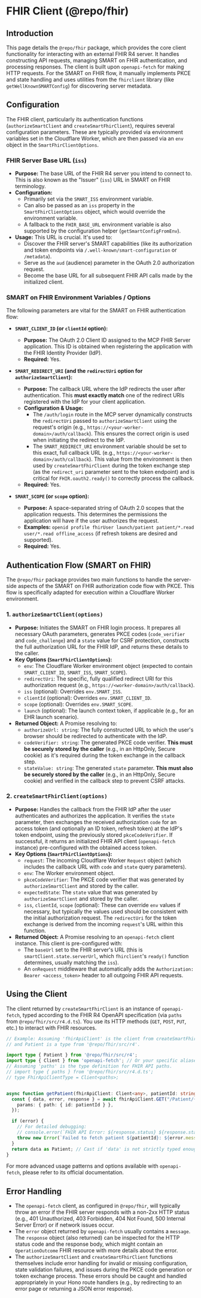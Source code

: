 # FHIR Client (@repo/fhir)

## Introduction

This page details the `@repo/fhir` package, which provides the core client functionality for interacting with an external FHIR R4 server. It handles constructing API requests, managing SMART on FHIR authentication, and processing responses. The client is built upon `openapi-fetch` for making HTTP requests. For the SMART on FHIR flow, it manually implements PKCE and state handling and uses utilities from the `fhirclient` library (like `getWellKnownSMARTConfig`) for discovering server metadata.

## Configuration

The FHIR client, particularly its authentication functions (`authorizeSmartClient` and `createSmartFhirClient`), requires several configuration parameters. These are typically provided via environment variables set in the Cloudflare Worker, which are then passed via an `env` object in the `SmartFhirClientOptions`.

### FHIR Server Base URL (`iss`)

*   **Purpose:** The base URL of the FHIR R4 server you intend to connect to. This is also known as the "Issuer" (`iss`) URL in SMART on FHIR terminology.
*   **Configuration:**
    *   Primarily set via the `SMART_ISS` environment variable.
    *   Can also be passed as an `iss` property in the `SmartFhirClientOptions` object, which would override the environment variable.
    *   A fallback to the `FHIR_BASE_URL` environment variable is also supported by the configuration helper (`getSmartConfigFromEnv`).
*   **Usage:** This URL is crucial. It's used to:
    *   Discover the FHIR server's SMART capabilities (like its authorization and token endpoints via `/.well-known/smart-configuration` or `/metadata`).
    *   Serve as the `aud` (audience) parameter in the OAuth 2.0 authorization request.
    *   Become the base URL for all subsequent FHIR API calls made by the initialized client.

### SMART on FHIR Environment Variables / Options

The following parameters are vital for the SMART on FHIR authentication flow:

*   **`SMART_CLIENT_ID` (or `clientId` option):**
    *   **Purpose:** The OAuth 2.0 Client ID assigned to the MCP FHIR Server application. This ID is obtained when registering the application with the FHIR Identity Provider (IdP).
    *   **Required:** Yes.

*   **`SMART_REDIRECT_URI` (and the `redirectUri` option for `authorizeSmartClient`):**
    *   **Purpose:** The callback URL where the IdP redirects the user after authentication. This **must exactly match** one of the redirect URIs registered with the IdP for your client application.
    *   **Configuration & Usage:**
        *   The `/auth/login` route in the MCP server dynamically constructs the `redirectUri` passed to `authorizeSmartClient` using the request's origin (e.g., `https://<your-worker-domain>/auth/callback`). This ensures the correct origin is used when initiating the redirect to the IdP.
        *   The `SMART_REDIRECT_URI` environment variable should be set to this exact, full callback URL (e.g., `https://<your-worker-domain>/auth/callback`). This value from the environment is then used by `createSmartFhirClient` during the token exchange step (as the `redirect_uri` parameter sent to the token endpoint) and is critical for `FHIR.oauth2.ready()` to correctly process the callback.
    *   **Required:** Yes.

*   **`SMART_SCOPE` (or `scope` option):**
    *   **Purpose:** A space-separated string of OAuth 2.0 scopes that the application requests. This determines the permissions the application will have if the user authorizes the request.
    *   **Examples:** `openid profile fhirUser launch/patient patient/*.read user/*.read offline_access` (if refresh tokens are desired and supported).
    *   **Required:** Yes.

## Authentication Flow (SMART on FHIR)

The `@repo/fhir` package provides two main functions to handle the server-side aspects of the SMART on FHIR authorization code flow with PKCE. This flow is specifically adapted for execution within a Cloudflare Worker environment.

### 1. `authorizeSmartClient(options)`

*   **Purpose:** Initiates the SMART on FHIR login process. It prepares all necessary OAuth parameters, generates PKCE codes (`code_verifier` and `code_challenge`) and a `state` value for CSRF protection, constructs the full authorization URL for the FHIR IdP, and returns these details to the caller.
*   **Key Options (`SmartFhirClientOptions`):**
    *   `env`: The Cloudflare Worker environment object (expected to contain `SMART_CLIENT_ID`, `SMART_ISS`, `SMART_SCOPE`).
    *   `redirectUri`: The specific, fully qualified redirect URI for this authorization request (e.g., `https://<worker-domain>/auth/callback`).
    *   `iss` (optional): Overrides `env.SMART_ISS`.
    *   `clientId` (optional): Overrides `env.SMART_CLIENT_ID`.
    *   `scope` (optional): Overrides `env.SMART_SCOPE`.
    *   `launch` (optional): The launch context token, if applicable (e.g., for an EHR launch scenario).
*   **Returned Object:** A Promise resolving to:
    *   `authorizeUrl: string`: The fully constructed URL to which the user's browser should be redirected to authenticate with the IdP.
    *   `codeVerifier: string`: The generated PKCE code verifier. **This must be securely stored by the caller** (e.g., in an HttpOnly, Secure cookie) as it's required during the token exchange in the callback step.
    *   `stateValue: string`: The generated `state` parameter. **This must also be securely stored by the caller** (e.g., in an HttpOnly, Secure cookie) and verified in the callback step to prevent CSRF attacks.

### 2. `createSmartFhirClient(options)`

*   **Purpose:** Handles the callback from the FHIR IdP after the user authenticates and authorizes the application. It verifies the `state` parameter, then exchanges the received authorization `code` for an access token (and optionally an ID token, refresh token) at the IdP's token endpoint, using the previously stored `pkceCodeVerifier`. If successful, it returns an initialized FHIR API client (`openapi-fetch` instance) pre-configured with the obtained access token.
*   **Key Options (`SmartFhirClientOptions`):**
    *   `request`: The incoming Cloudflare Worker `Request` object (which includes the callback URL with `code` and `state` query parameters).
    *   `env`: The Worker environment object.
    *   `pkceCodeVerifier`: The PKCE code verifier that was generated by `authorizeSmartClient` and stored by the caller.
    *   `expectedState`: The `state` value that was generated by `authorizeSmartClient` and stored by the caller.
    *   `iss`, `clientId`, `scope` (optional): These can override `env` values if necessary, but typically the values used should be consistent with the initial authorization request. The `redirectUri` for the token exchange is derived from the incoming `request`'s URL within this function.
*   **Returned Object:** A Promise resolving to an `openapi-fetch` client instance. This client is pre-configured with:
    *   The `baseUrl` set to the FHIR server's URL (this is `smartClient.state.serverUrl`, which `fhirclient`'s `ready()` function determines, usually matching the `iss`).
    *   An `onRequest` middleware that automatically adds the `Authorization: Bearer <access_token>` header to all outgoing FHIR API requests.

## Using the Client

The client returned by `createSmartFhirClient` is an instance of `openapi-fetch`, typed according to the FHIR R4 OpenAPI specification (via `paths` from `@repo/fhir/src/r4.d.ts`). You use its HTTP methods (`GET`, `POST`, `PUT`, etc.) to interact with FHIR resources.

```typescript
// Example: Assuming 'fhirApiClient' is the client from createSmartFhirClient
// and Patient is a type from '@repo/fhir/src/r4'.

import type { Patient } from '@repo/fhir/src/r4';
import type { Client } from 'openapi-fetch'; // Or your specific aliased type for the FHIR client
// Assuming 'paths' is the type definition for FHIR API paths.
// import type { paths } from '@repo/fhir/src/r4.d.ts';
// type FhirApiClientType = Client<paths>;


async function getPatient(fhirApiClient: Client<any>, patientId: string): Promise<Patient> {
  const { data, error, response } = await fhirApiClient.GET("/Patient/{id}", {
    params: { path: { id: patientId } },
  });

  if (error) {
    // For detailed debugging:
    // console.error(`FHIR API Error: ${response.status} ${response.statusText}`, await response.text());
    throw new Error(`Failed to fetch patient ${patientId}: ${error.message || response.statusText}`);
  }
  return data as Patient; // Cast if 'data' is not strictly typed enough by default
}
```
For more advanced usage patterns and options available with `openapi-fetch`, please refer to its official documentation.

## Error Handling

*   The `openapi-fetch` client, as configured in `@repo/fhir`, will typically throw an error if the FHIR server responds with a non-2xx HTTP status (e.g., 401 Unauthorized, 403 Forbidden, 404 Not Found, 500 Internal Server Error) or if network issues occur.
*   The `error` object returned by `openapi-fetch` usually contains a `message`. The `response` object (also returned) can be inspected for the HTTP status code and the response body, which might contain an `OperationOutcome` FHIR resource with more details about the error.
*   The `authorizeSmartClient` and `createSmartFhirClient` functions themselves include error handling for invalid or missing configuration, state validation failures, and issues during the PKCE code generation or token exchange process. These errors should be caught and handled appropriately in your Hono route handlers (e.g., by redirecting to an error page or returning a JSON error response).

